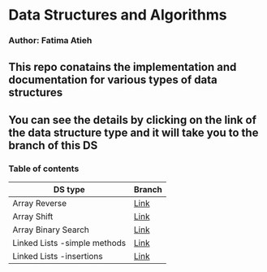 # Data Structures and Algorithms

### Author: Fatima Atieh

## This repo conatains the implementation and documentation for various types of data structures 
## You can see the details by clicking on the link of the data structure type and it will take you to the branch of this DS

### Table of contents

| DS type      | Branch |
| ----------- | ----------- |
| Array Reverse      | [Link](https://github.com/fati-ma/data-structures-and-algorithms/tree/array-reverse/challenges/arrayReverse)       |
| Array Shift   | [Link](https://github.com/fati-ma/data-structures-and-algorithms/tree/array-shift/challenges/arrayShift)        |
| Array Binary Search   | [Link](https://github.com/fati-ma/data-structures-and-algorithms/tree/array-binary-search/challenges/arrayBinarySearch)        |
| Linked Lists -simple methods   | [Link](https://github.com/fati-ma/data-structures-and-algorithms/tree/linked-list/Data-Structures/linkedList)        |
| Linked Lists -insertions   | [Link](https://github.com/fati-ma/data-structures-and-algorithms/tree/ll-insertions/Data-Structures/linkedList2)        |
